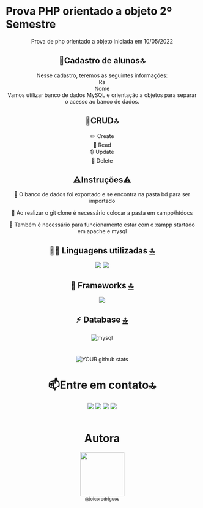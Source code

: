 # Prova PHP orientado a objeto 2º Semestre

<div align=center>
Prova de php orientado a objeto iniciada em 10/05/2022

## 🏫Cadastro de alunos🔝
Nesse cadastro, teremos as seguintes informações:
<br>
 Ra
<br>
 Nome
<br>
Vamos utilizar banco de dados MySQL e orientação a objetos para separar o acesso ao banco de dados.

## 💮CRUD🔝
✏️  Create<br>
📄 Read<br>
🔃 Update<br>
🚮 Delete

## ⚠️Instruções⚠️
🔸 O banco de dados foi exportado e se encontra na pasta bd para ser importado

🔸 Ao realizar o git clone é necessário colocar a pasta em xampp/htdocs

🔸 Também é necessário para funcionamento estar com o xampp startado em apache e mysql


## 👩‍💻 Linguagens utilizadas [🔝](#welcome-badges-4-readmemd-profile)
 <img src="https://img.shields.io/badge/PHP-777BB4?style=for-the-badge&logo=php&logoColor=white" /> 
 <img src="https://img.shields.io/badge/HTML5-E34F26?style=for-the-badge&logo=html5&logoColor=white" />  

## 🚀 Frameworks [🔝](#welcome-badges-4-readmemd-profile)
<img src="https://img.shields.io/badge/Bootstrap-563D7C?style=for-the-badge&logo=bootstrap&logoColor=white" />  

## ⚡ Database [🔝](#welcome-badges-4-readmemd-profile)
<img alt="mysql" src="https://img.shields.io/badge/MySQL-005C84?style=for-the-badge&logo=mysql&logoColor=white"> 

# 
![YOUR github stats](https://github-readme-stats.vercel.app/api?username=joicerodrigues)

 # 📫Entre em contato🔝

<div>
<a href="https://instagram.com/joixfr" target="_blank"><img src="https://img.shields.io/badge/-Instagram-%23E4405F?style=for-the-badge&logo=instagram&logoColor=white" target="_blank"></a>
<a href = "mailto:joicerodrigues020@gmail.com"><img src="https://img.shields.io/badge/Gmail-D14836?style=for-the-badge&logo=gmail&logoColor=white" target="_blank"></a>
<a href="https://www.linkedin.com/in/joicerodrigues000" target="_blank"><img src="https://img.shields.io/badge/-LinkedIn-%230077B5?style=for-the-badge&logo=linkedin&logoColor=white" target="_blank"></a>   
<a href="https://twitter.com/brownflxs" target="_blank"><img src="https://img.shields.io/badge/-Twitter-%230077B5?style=for-the-badge&logo=twitter&logoColor=white" target="_blank"></a>   
</div>
<br>

# Autora
 [<img src="https://github.com/joicerodrigues.png?size=115" width=115><br><sub>@joicerodrigues</sub>](https://github.com/joicerodrigues) <br><br>
</div>